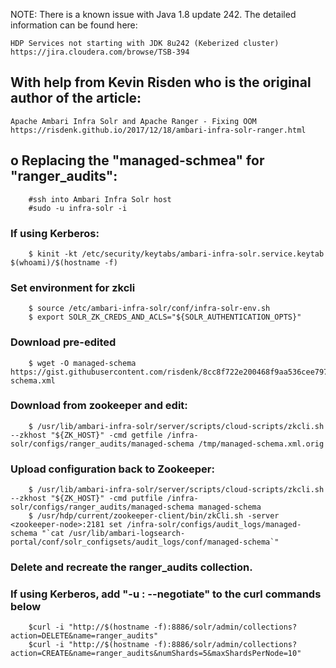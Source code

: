 NOTE: There is a known issue with Java 1.8 update 242. The detailed information can be found here:

~~~
HDP Services not starting with JDK 8u242 (Keberized cluster)
https://jira.cloudera.com/browse/TSB-394
~~~

With help from Kevin Risden who is the original author of the article:
----------------------------------------------------------------------

~~~
Apache Ambari Infra Solr and Apache Ranger - Fixing OOM
https://risdenk.github.io/2017/12/18/ambari-infra-solr-ranger.html
~~~

o Replacing the "managed-schmea" for "ranger_audits":
---------------------------------------------------
```
	#ssh into Ambari Infra Solr host
	#sudo -u infra-solr -i
```

### If using Kerberos:
```
	$ kinit -kt /etc/security/keytabs/ambari-infra-solr.service.keytab $(whoami)/$(hostname -f)
```

### Set environment for zkcli
```
	$ source /etc/ambari-infra-solr/conf/infra-solr-env.sh
	$ export SOLR_ZK_CREDS_AND_ACLS="${SOLR_AUTHENTICATION_OPTS}"
```

### Download pre-edited

```
  	$ wget -O managed-schema https://gist.githubusercontent.com/risdenk/8cc8f722e200468f9aa536cee7979d06/raw/aa61053847b84e40c3bae8adf806e68b5a1408d3/managed-schema.xml
```
### Download from zookeeper and edit:
```
	$ /usr/lib/ambari-infra-solr/server/scripts/cloud-scripts/zkcli.sh --zkhost "${ZK_HOST}" -cmd getfile /infra-solr/configs/ranger_audits/managed-schema /tmp/managed-schema.xml.orig
```  
### Upload configuration back to Zookeeper:

```
	$ /usr/lib/ambari-infra-solr/server/scripts/cloud-scripts/zkcli.sh --zkhost "${ZK_HOST}" -cmd putfile /infra-solr/configs/ranger_audits/managed-schema managed-schema
	$ /usr/hdp/current/zookeeper-client/bin/zkCli.sh -server <zookeeper-node>:2181 set /infra-solr/configs/audit_logs/managed-schema "`cat /usr/lib/ambari-logsearch-portal/conf/solr_configsets/audit_logs/conf/managed-schema`"
```

### Delete and recreate the ranger_audits collection.

### If using Kerberos, add "-u : --negotiate" to the curl commands below
```
	$curl -i "http://$(hostname -f):8886/solr/admin/collections?action=DELETE&name=ranger_audits"
	$curl -i "http://$(hostname -f):8886/solr/admin/collections?action=CREATE&name=ranger_audits&numShards=5&maxShardsPerNode=10"
```
